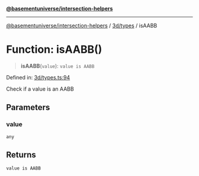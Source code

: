 [**@basementuniverse/intersection-helpers**](../../../README.md)

***

[@basementuniverse/intersection-helpers](../../../README.md) / [3d/types](../README.md) / isAABB

# Function: isAABB()

> **isAABB**(`value`): `value is AABB`

Defined in: [3d/types.ts:94](https://github.com/basementuniverse/intersection-helpers/blob/ede9ecb18a1386abf90747a70ee9f16c34ce6207/src/3d/types.ts#L94)

Check if a value is an AABB

## Parameters

### value

`any`

## Returns

`value is AABB`
